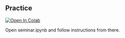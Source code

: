 
## Practice

[![Open In Colab](https://colab.research.google.com/assets/colab-badge.svg)](https://colab.research.google.com/github/yandexdataschool/deep_vision_and_graphics/blob/fall23/week06-vision_transformers/seminar.ipynb)

Open seminar.ipynb and follow instructions from there.



